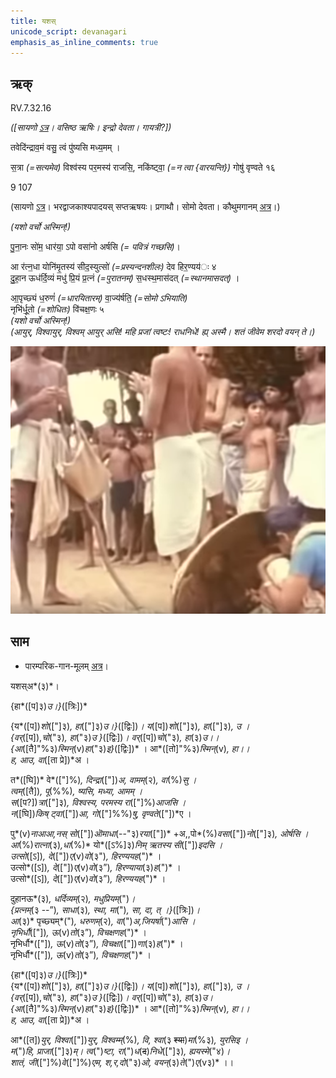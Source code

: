 ```yaml
---
title: यशस्  
unicode_script: devanagari  
emphasis_as_inline_comments: true
---   
```


## ऋक्

RV.7.32.16

*([सायणो [ऽत्र](https://archive.org/stream/RgVedaWithSayanasCommentaryPart3/rv_sayanabhasya_part3#page/n437/mode/1up&sa=D&ust=1542425956203000)। वसिष्ठ ऋषिः। इन्द्रो देवता। गायत्री?])*

तवेदि॑न्द्राव॒मं वसु॒ त्वं पु॑ष्यसि मध्य॒मम् ।

स॒त्रा *(=सत्यमेव)* विश्व॑स्य पर॒मस्य॑ राजसि॒, नकि॑ष्ट्वा॒ *(=न त्वा {वारयन्ति})* गोषु॑ वृण्वते १६

9 107

(सायणो [ऽत्र](https://archive.org/stream/RgVedaWithSayanasCommentaryPart4/rv_sayanabhasya_part4#page/n353/mode/2up&sa=D&ust=1542425956203000)। भरद्वाजकाश्यपादयस् सप्तऋषयः। प्रगाथौ। सोमो देवता। कौथुमगानम् [अत्र](https://archive.org/details/SamaVedaSanhitaWithSayanabhashyaVolume2SatyavrataSamasrami1876bis_201804/page/n459)।)

*(यशो वर्चो अस्मिन्!)*

पु॒ना॒नः सो॑म॒ धार॑या॒ ऽपो वसा॑नो अर्षसि  *(= पवित्रं गच्छसि)*।

आ र॑त्न॒धा योनि॑मृ॒तस्य॑ सीद॒स्युत्सो॑ *(=प्रस्यन्दनशीलः)* देव हिर॒ण्यय॑ः ४  
दु॒हा॒न ऊध॑र्दि॒व्यं मधु॑ प्रि॒यं प्र॒त्नं *(=पुरातनम्)* स॒धस्थ॒मास॑दत् *(=स्थानमासदत्)* ।

आ॒पृच्छ्यं ध॒रुणं॑ *(=धारयितारम्)* वा॒ज्य॑र्षति॒ *(=सोमो ऽभियाति)*  
नृभि॑र्धू॒तो *(=शोधितः)* वि॑चक्ष॒णः ५  
*(यशो वर्चो अस्मिन्!)*  
*(आयुर्, विश्वायुर्, विश्वम् आयुर् असि! महि प्रजां त्वष्टः! राधनिधे! ह्य् अस्मै। शतं जीवेम शरदो वयन् ते।)*

![](../images/somotpAdane-devAhvAnam.png)


## साम

- पारम्परिक-गान-मूलम् [अत्र](https://archive.org/stream/sAmaveda-jaiminIya-paravastu-paramparA-docs/AASHEERVACHANA%20SAAMAANI%23mode/1up&sa=D&ust=1542425956204000)।
<div class="audioEmbed"  caption="रामानुजार्यः 1974 " src="https://archive
.org/download/jaiminIya-sAma-gAna-paravastu-tradition-rAmAnuja/yashas.mp3"></div>
<div class="audioEmbed"  caption="गोपालार्यः 2015  " src="https://archive
.org/download/jaiminIya-sAma-gAna-paravastu-tradition-gopAla-2015/yashas.mp3"></div>
<div class="audioEmbed"  caption="गोपालपवनयोर् अनुवचनम् 2015 1x" src="https://archive
.org/download/jaiminIya-sAma-gAna-paravastu-tradition-anuvachanam-gopAla-pavana-2015/yashas.mp3"></div>
<div class="audioEmbed"  caption="गोपालपवनयोर् अनुवचनम् 2015 1.5x" src="https://archive
.org/download/jaiminIya-sAma-gAna-paravastu-tradition-anuvachanam-gopAla-pavana-2015-150p-speed/yashas.mp3"></div>

यशस्अ*(३)*।

{हा*([प]३)*उ।}*([त्रिः])*

{य*([प])*शो*(["]३)*, हा*(["]३)*उ।}*([द्विः])*।  य*([प])*शो*(["]३)*, हा*(["]३)*, उ ।  
{वर्*([प]),*चो*("३)*, हा*("३)*उ }*([द्विः])*। वर्*([प])*चो*("३)*, हा*(३)*उ।।  
{आ*([तै]"%३)*स्मिन्*(v)*हा*("३)*इ}*([द्विः])* । आ*([तो]"%३)*स्मिन्*(v)*, हा।।  
ह, आउ, वा*([ता प्रे])*अ ।  

त*([घि])* वे*(["]%)*, दिन्द्रा*(["])*अ, वामम्*(२)*, वा*(%)*सु ।  
त्वम्*([तै])*, पू*(%%)*, ष्यसि, मध्या, आमम् ।  
स*([प?])*त्रा*(["]३)*, विश्वस्य, परमस्य रा*(["]%)*आजसि ।  
न*([घि])*किष् ट्वा*(["])*आ, गो*(["]%%)*षु, वृण्वते*(["])*ए ।  

पु*(v)*नाआआ,नस् सो*(["])*ऒमाधा*(--"३)*रया*(["])* +अ,,पो*(%)*वसा*(["])*नो*(["]३)*, ओर्षसि ।  
आ*(%)*रात्ना*(३)*,धा*(%)* यो*([ऽ%]३)*निम् ऋतस्य सी*(["])*इदसि ।  
उत्सो*([ऽ])*, दे*(["])*ए*(v)*वो*(३")*, हिरण्ययह*(")* ।  
उत्सो*([ऽ])*, दे*(["])*ए*(v)*वो*(३”)*, हिरण्याया*(३)*ह*(")* ।  
उत्सो*([ऽ])*, दे*(["])*ए*(v)*वो*(३”)*, हिरण्ययह*(")* ।

दुहानऊ*(३)*, धर्दिव्यम्*(२)*, मधुप्रियम्*(")*।  
{प्रत्नम्*(३ --”)*, साधा*(३)*, स्था, मा*(")*, सा, दा, त् ।}*([त्रिः])*।  
आ*(३)* पृच्छ्यम्*(")*, धरुणम्*(२)*, वा*(")*अ,जियर्षा*(")*आसि ।  
नृभिर्धौ*(["])*, ऊ*(v)*तो*(३”)*, विचक्षणह*(")* ।  
नृभिर्धौ*(["])*, ऊ*(v)*तो*(३”)*, विचक्षा*(["])*णा*(३)*ह*(")* ।  
नृभिर्धौ*(["])*, ऊ*(v)*तो*(३”)*, विचक्षणह*(")* ।

{हा*([प]३)*उ।}*([त्रिः])*  
{य*([प])*शो*(["]३)*, हा*(["]३)*उ।}*([द्विः])*।  य*([प])*शो*(["]३)*, हा*(["]३)*, उ ।  
{वर्*([प]),*चो*("३)*, हा*("३)*उ }*([द्विः])*। वर्*([प])*चो*("३)*, हा*(३)*उ।  
{आ*([तै]"%३)*स्मिन्*(v)*हा*("३)*इ}*([द्विः])* । आ*([तो]"%३)*स्मिन्*(v)*, हा।।  
ह, आउ, वा*([ता प्रे])*अ ।  

आ*([त])*युर्, विश्वा*(["])*युर्, विश्वम्म्*(%)*, वि, श्वा*(३ ~~श्या~~)*मा*(%३)*, युरसिइ ।  
म*(")*हि, प्राजा*(["]३)*म्। त्व*(")*ष्टा, रा*(")*ध*(~~द~~)*निधे*(["]३)*, ह्ययस्मे*("४)*।  
शातं, जी*(["]%)*वे*(["]%)*एम, श,र,दो*("३)*ओ, वयन्*(३)*ते*(")*ए*(v३)* ।।